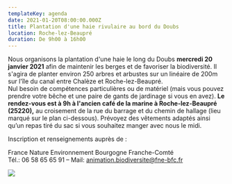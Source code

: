 ```yaml
---
templateKey: agenda
date: 2021-01-20T08:00:00.000Z
title: Plantation d'une haie rivulaire au bord du Doubs
location: Roche-lez-Beaupré
duration: De 9h00 à 16h00
---
```

Nous organisons la plantation d'une haie le long du Doubs **mercredi 20 janvier 2021** afin de maintenir les berges et de favoriser la biodiversité. Il s'agira de planter environ 250 arbres et arbustes sur un linéaire de 200m sur l'île du canal entre Chalèze et Roche-lez-Beaupré.\
Nul besoin de compétences particulières ou de matériel (mais vous pouvez prendre votre bêche et une paire de gants de jardinage si vous en avez). **Le rendez-vous est à 9h à l'ancien café de la marine à Roche-lez-Beaupré (25220),** au croisement de la rue du barrage et du chemin de hallage (lieu marqué sur le plan ci-dessous). Prévoyez des vêtements adaptés ainsi qu’un repas tiré du sac si vous souhaitez manger avec nous le midi.

Inscription et renseignements auprès de :

France Nature Environnement Bourgogne Franche-Comté\
Tél.: 06 58 65 65 91 – Mail: animation.biodiversite@fne-bfc.fr

![](/img/plan.png?nf_resize=fit&w=400#center)